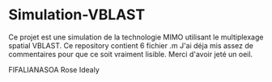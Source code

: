 # Simulation-VBLAST


Ce projet est une simulation de la technologie MIMO utilisant le multiplexage spatial VBLAST.
Ce repository contient 6 fichier .m 
J'ai déja mis assez de commentaires pour que ce soit vraiment lisible.
Merci d'avoir jeté un oeil.


FIFALIANASOA Rose Idealy
